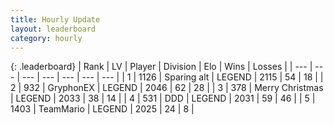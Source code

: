 ```yaml
---
title: Hourly Update
layout: leaderboard
category: hourly
---
```


{: .leaderboard}
| Rank | LV | Player | Division | Elo | Wins | Losses |
| --- | --- | --- | --- | --- | --- | --- |
| <span data-change="0">1</span> | 1126 | <span title="ID: 203132">Sparing alt</span> | LEGEND | <span data-change="0">2115</span> | <span data-change="0">54</span> | <span data-change="0">18</span> |
| <span data-change="0">2</span> | 932 | <span title="ID: 315148">GryphonEX</span> | LEGEND | <span data-change="0">2046</span> | <span data-change="0">62</span> | <span data-change="0">28</span> |
| <span data-change="0">3</span> | 378 | <span title="ID: 382502">Merry Christmas</span> | LEGEND | <span data-change="5">2033</span> | <span data-change="1">38</span> | <span data-change="0">14</span> |
| <span data-change="3">4</span> | 531 | <span title="ID: 477014">DDD</span> | LEGEND | <span data-change="11">2031</span> | <span data-change="3">59</span> | <span data-change="1">46</span> |
| <span data-change="-1">5</span> | 1403 | <span title="ID: 164871">TeamMario</span> | LEGEND | <span data-change="0">2025</span> | <span data-change="0">24</span> | <span data-change="0">8</span> |